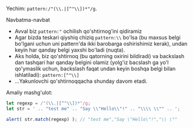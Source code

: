 Yechim: `pattern:/"(\\.|[^"\\])*"/g`.

Navbatma-navbat

- Avval biz `pattern:"` ochilish qo'shtirnog'ini qidiramiz
- Agar bizda teskari qiyshiq chiziq `pattern:\\` bo'lsa (bu maxsus belgi bo'lgani uchun uni pattern'da ikki barobarga oshirishimiz kerak), undan keyin har qanday belgi yaxshi bo'ladi (nuqta).
- Aks holda, biz qo'shtirnoq (bu qatorning oxirini bildiradi) va backslash dan tashqari har qanday belgini olamiz (yolg'iz bacslash ga yo'l qo'ymaslik uchun, backslash faqat undan keyin boshqa belgi bilan ishlatiladi): `pattern:[^"\\]`
- ...Yakunlovchi qo'shtirnoqqacha shunday davom etadi.

Amaliy mashg'ulot:

```js run
let regexp = /"(\\.|[^"\\])*"/g;
let str = ' .. "test me" .. "Say \\"Hello\\"!" .. "\\\\ \\"" .. ';

alert( str.match(regexp) ); // "test me","Say \"Hello\"!","\\ \""
```
